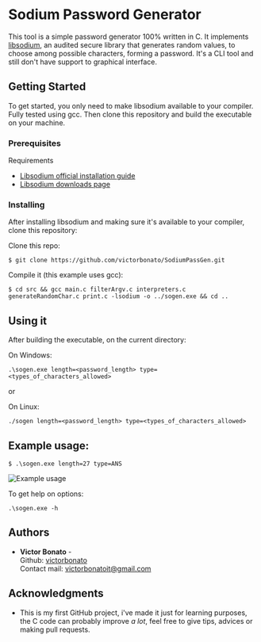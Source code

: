 # Sodium Password Generator

This tool is a simple password generator 100% written in C. It implements [libsodium](https://github.com/jedisct1/libsodium), an audited secure library that generates random values, to choose among possible characters, forming a password.
It's a CLI tool and still don't have support to graphical interface.


## Getting Started

To get started, you only need to make libsodium available to your compiler. Fully tested using gcc.
Then clone this repository and build the executable on your machine.

### Prerequisites

Requirements 
- [Libsodium official installation guide](https://libsodium.gitbook.io/doc/installation)
- [Libsodium downloads page](https://download.libsodium.org/libsodium/releases/)

### Installing

After installing libsodium and making sure it's available to your compiler, clone this repository:

Clone this repo:

    $ git clone https://github.com/victorbonato/SodiumPassGen.git

Compile it (this example uses gcc):

    $ cd src && gcc main.c filterArgv.c interpreters.c generateRandomChar.c print.c -lsodium -o ../sogen.exe && cd ..

## Using it

After building the executable, on the current directory:

On Windows:

    .\sogen.exe length=<password_length> type=<types_of_characters_allowed>

or

On Linux:

    ./sogen length=<password_length> type=<types_of_characters_allowed>


## Example usage:

    $ .\sogen.exe length=27 type=ANS

<img src="https://github.com/victorbonato/SodiumPassGen/main/res/images/image.png" alt="Example usage" title="Example Usage">

To get help on options:

    .\sogen.exe -h

## Authors

  - **Victor Bonato** -\
    Github: [victorbonato](https://github.com/victorbonato)\
    Contact mail: [victorbonatoit@gmail.com](victorbonatoit@gmail.com)

## Acknowledgments

  - This is my first GitHub project, i've made it just for learning purposes, the C code can probably improve *a lot*, feel free to give tips, advices or making pull requests.
